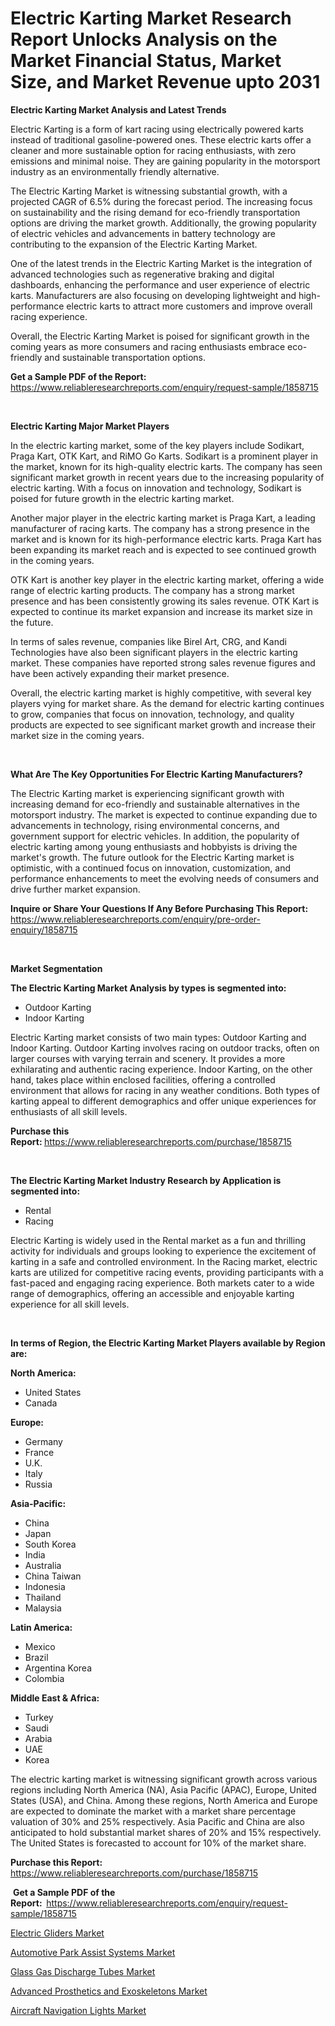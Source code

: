 <p><h1>Electric Karting Market Research Report Unlocks Analysis on the Market Financial Status, Market Size, and Market Revenue upto 2031</h1></p><p><strong>Electric Karting Market Analysis and Latest Trends</strong></p>
<p><p>Electric Karting is a form of kart racing using electrically powered karts instead of traditional gasoline-powered ones. These electric karts offer a cleaner and more sustainable option for racing enthusiasts, with zero emissions and minimal noise. They are gaining popularity in the motorsport industry as an environmentally friendly alternative.</p><p>The Electric Karting Market is witnessing substantial growth, with a projected CAGR of 6.5% during the forecast period. The increasing focus on sustainability and the rising demand for eco-friendly transportation options are driving the market growth. Additionally, the growing popularity of electric vehicles and advancements in battery technology are contributing to the expansion of the Electric Karting Market.</p><p>One of the latest trends in the Electric Karting Market is the integration of advanced technologies such as regenerative braking and digital dashboards, enhancing the performance and user experience of electric karts. Manufacturers are also focusing on developing lightweight and high-performance electric karts to attract more customers and improve overall racing experience.</p><p>Overall, the Electric Karting Market is poised for significant growth in the coming years as more consumers and racing enthusiasts embrace eco-friendly and sustainable transportation options.</p></p>
<p><strong>Get a Sample PDF of the Report:&nbsp;</strong> <a href="https://www.reliableresearchreports.com/enquiry/request-sample/1858715">https://www.reliableresearchreports.com/enquiry/request-sample/1858715</a></p>
<p>&nbsp;</p>
<p><strong>Electric Karting Major Market Players</strong></p>
<p><p>In the electric karting market, some of the key players include Sodikart, Praga Kart, OTK Kart, and RiMO Go Karts. Sodikart is a prominent player in the market, known for its high-quality electric karts. The company has seen significant market growth in recent years due to the increasing popularity of electric karting. With a focus on innovation and technology, Sodikart is poised for future growth in the electric karting market.</p><p>Another major player in the electric karting market is Praga Kart, a leading manufacturer of racing karts. The company has a strong presence in the market and is known for its high-performance electric karts. Praga Kart has been expanding its market reach and is expected to see continued growth in the coming years.</p><p>OTK Kart is another key player in the electric karting market, offering a wide range of electric karting products. The company has a strong market presence and has been consistently growing its sales revenue. OTK Kart is expected to continue its market expansion and increase its market size in the future.</p><p>In terms of sales revenue, companies like Birel Art, CRG, and Kandi Technologies have also been significant players in the electric karting market. These companies have reported strong sales revenue figures and have been actively expanding their market presence.</p><p>Overall, the electric karting market is highly competitive, with several key players vying for market share. As the demand for electric karting continues to grow, companies that focus on innovation, technology, and quality products are expected to see significant market growth and increase their market size in the coming years.</p></p>
<p>&nbsp;</p>
<p><strong>What Are The Key Opportunities For Electric Karting Manufacturers?</strong></p>
<p><p>The Electric Karting market is experiencing significant growth with increasing demand for eco-friendly and sustainable alternatives in the motorsport industry. The market is expected to continue expanding due to advancements in technology, rising environmental concerns, and government support for electric vehicles. In addition, the popularity of electric karting among young enthusiasts and hobbyists is driving the market's growth. The future outlook for the Electric Karting market is optimistic, with a continued focus on innovation, customization, and performance enhancements to meet the evolving needs of consumers and drive further market expansion.</p></p>
<p><strong>Inquire or Share Your Questions If Any Before Purchasing This Report:</strong> <a href="https://www.reliableresearchreports.com/enquiry/pre-order-enquiry/1858715">https://www.reliableresearchreports.com/enquiry/pre-order-enquiry/1858715</a></p>
<p>&nbsp;</p>
<p><strong>Market Segmentation</strong></p>
<p><strong>The Electric Karting Market Analysis by types is segmented into:</strong></p>
<p><ul><li>Outdoor Karting</li><li>Indoor Karting</li></ul></p>
<p><p>Electric Karting market consists of two main types: Outdoor Karting and Indoor Karting. Outdoor Karting involves racing on outdoor tracks, often on larger courses with varying terrain and scenery. It provides a more exhilarating and authentic racing experience. Indoor Karting, on the other hand, takes place within enclosed facilities, offering a controlled environment that allows for racing in any weather conditions. Both types of karting appeal to different demographics and offer unique experiences for enthusiasts of all skill levels.</p></p>
<p><strong>Purchase this Report:&nbsp;</strong><a href="https://www.reliableresearchreports.com/purchase/1858715">https://www.reliableresearchreports.com/purchase/1858715</a></p>
<p>&nbsp;</p>
<p><strong>The Electric Karting Market Industry Research by Application is segmented into:</strong></p>
<p><ul><li>Rental</li><li>Racing</li></ul></p>
<p><p>Electric Karting is widely used in the Rental market as a fun and thrilling activity for individuals and groups looking to experience the excitement of karting in a safe and controlled environment. In the Racing market, electric karts are utilized for competitive racing events, providing participants with a fast-paced and engaging racing experience. Both markets cater to a wide range of demographics, offering an accessible and enjoyable karting experience for all skill levels.</p></p>
<p>&nbsp;</p>
<p><strong>In terms of Region, the Electric Karting Market Players available by Region are:</strong></p>
<p>
    <p> <strong> North America: </strong>
        <ul>
            <li>United States</li>
            <li>Canada</li>
        </ul>
        </p> 
    <p> <strong> Europe: </strong>
        <ul>
            <li>Germany</li>
            <li>France</li>
            <li>U.K.</li>
            <li>Italy</li>
            <li>Russia</li>
        </ul>
        </p> 
    <p> <strong> Asia-Pacific: </strong>
        <ul>
            <li>China</li>
            <li>Japan</li>
            <li>South Korea</li>
            <li>India</li>
            <li>Australia</li>
            <li>China Taiwan</li>
            <li>Indonesia</li>
            <li>Thailand</li>
            <li>Malaysia</li>
        </ul>
        </p> 
    <p> <strong> Latin America: </strong>
        <ul>
            <li>Mexico</li>
            <li>Brazil</li>
            <li>Argentina Korea</li>
            <li>Colombia</li>
        </ul>
        </p> 
    <p> <strong> Middle East & Africa: </strong>
        <ul>
            <li>Turkey</li>
            <li>Saudi</li>
            <li>Arabia</li>
            <li>UAE</li>
            <li>Korea</li>
        </ul>
    </p>
    </p>
<p><p>The electric karting market is witnessing significant growth across various regions including North America (NA), Asia Pacific (APAC), Europe, United States (USA), and China. Among these regions, North America and Europe are expected to dominate the market with a market share percentage valuation of 30% and 25% respectively. Asia Pacific and China are also anticipated to hold substantial market shares of 20% and 15% respectively. The United States is forecasted to account for 10% of the market share.</p></p>
<p><strong>Purchase this Report: </strong><a href="https://www.reliableresearchreports.com/purchase/1858715">https://www.reliableresearchreports.com/purchase/1858715</a></p>
<p>&nbsp;<strong>Get a Sample PDF of the Report:&nbsp;&nbsp;</strong><a href="https://www.reliableresearchreports.com/enquiry/request-sample/1858715">https://www.reliableresearchreports.com/enquiry/request-sample/1858715</a></p>
<p><strong></strong></p>
<p><p><a href="https://github.com/brentleyjimmiealvaradoz4l1rea/Market-Research-Report-List-1/blob/main/electric-gliders-market.md">Electric Gliders Market</a></p><p><a href="https://view.publitas.com/reportprime-1/automotive-park-assist-systems-market-provides-a-comprehensive-analysis-including-a-macro-overview-of-the-market-as-well-as-micro-details-such-as-market-size-and-competitive-landscape/">Automotive Park Assist Systems Market</a></p><p><a href="https://view.publitas.com/reportprime-1/glass-gas-discharge-tubes-market-share-market-new-trends-analysis-report-by-type-by-application-by-end-use-by-region-and-segment-forecasts-2023-2030/">Glass Gas Discharge Tubes Market</a></p><p><a href="https://adventurous-uranium-ef9.notion.site/Advanced-Prosthetics-and-Exoskeletons-Market-Insights-Market-Players-and-Forecast-Till-2031-a82d46a34cf6401e9fca11ff7ac22e31">Advanced Prosthetics and Exoskeletons Market</a></p><p><a href="https://extreme-scabiosa-c81.notion.site/Aircraft-Navigation-Lights-Market-Offer-Valuable-Insights-into-Market-Size-Market-Share-Market-Tre-7a1d3428b054419c874e44642ef1a670">Aircraft Navigation Lights Market</a></p></p>